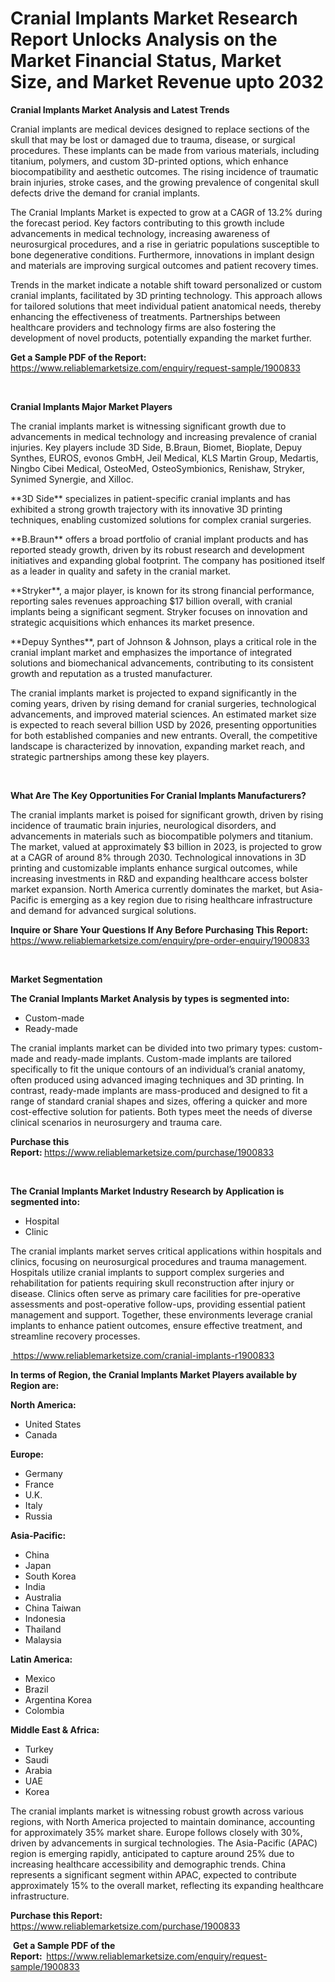 <p><h1>Cranial Implants Market Research Report Unlocks Analysis on the Market Financial Status, Market Size, and Market Revenue upto 2032</h1></p><p><strong>Cranial Implants Market Analysis and Latest Trends</strong></p>
<p><p>Cranial implants are medical devices designed to replace sections of the skull that may be lost or damaged due to trauma, disease, or surgical procedures. These implants can be made from various materials, including titanium, polymers, and custom 3D-printed options, which enhance biocompatibility and aesthetic outcomes. The rising incidence of traumatic brain injuries, stroke cases, and the growing prevalence of congenital skull defects drive the demand for cranial implants.</p><p>The Cranial Implants Market is expected to grow at a CAGR of 13.2% during the forecast period. Key factors contributing to this growth include advancements in medical technology, increasing awareness of neurosurgical procedures, and a rise in geriatric populations susceptible to bone degenerative conditions. Furthermore, innovations in implant design and materials are improving surgical outcomes and patient recovery times. </p><p>Trends in the market indicate a notable shift toward personalized or custom cranial implants, facilitated by 3D printing technology. This approach allows for tailored solutions that meet individual patient anatomical needs, thereby enhancing the effectiveness of treatments. Partnerships between healthcare providers and technology firms are also fostering the development of novel products, potentially expanding the market further.</p></p>
<p><strong>Get a Sample PDF of the Report:&nbsp;</strong> <a href="https://www.reliablemarketsize.com/enquiry/request-sample/1900833?utm_campaign=1845&utm_medium=2&utm_source=Github&utm_content=ia&utm_term=13042025&utm_id=cranial-implants">https://www.reliablemarketsize.com/enquiry/request-sample/1900833</a></p>
<p>&nbsp;</p>
<p><strong>Cranial Implants Major Market Players</strong></p>
<p><p>The cranial implants market is witnessing significant growth due to advancements in medical technology and increasing prevalence of cranial injuries. Key players include 3D Side, B.Braun, Biomet, Bioplate, Depuy Synthes, EUROS, evonos GmbH, Jeil Medical, KLS Martin Group, Medartis, Ningbo Cibei Medical, OsteoMed, OsteoSymbionics, Renishaw, Stryker, Synimed Synergie, and Xilloc.</p><p>**3D Side** specializes in patient-specific cranial implants and has exhibited a strong growth trajectory with its innovative 3D printing techniques, enabling customized solutions for complex cranial surgeries. </p><p>**B.Braun** offers a broad portfolio of cranial implant products and has reported steady growth, driven by its robust research and development initiatives and expanding global footprint. The company has positioned itself as a leader in quality and safety in the cranial market.</p><p>**Stryker**, a major player, is known for its strong financial performance, reporting sales revenues approaching $17 billion overall, with cranial implants being a significant segment. Stryker focuses on innovation and strategic acquisitions which enhances its market presence.</p><p>**Depuy Synthes**, part of Johnson & Johnson, plays a critical role in the cranial implant market and emphasizes the importance of integrated solutions and biomechanical advancements, contributing to its consistent growth and reputation as a trusted manufacturer.</p><p>The cranial implants market is projected to expand significantly in the coming years, driven by rising demand for cranial surgeries, technological advancements, and improved material sciences. An estimated market size is expected to reach several billion USD by 2026, presenting opportunities for both established companies and new entrants. Overall, the competitive landscape is characterized by innovation, expanding market reach, and strategic partnerships among these key players.</p></p>
<p>&nbsp;</p>
<p><strong>What Are The Key Opportunities For Cranial Implants Manufacturers?</strong></p>
<p><p>The cranial implants market is poised for significant growth, driven by rising incidence of traumatic brain injuries, neurological disorders, and advancements in materials such as biocompatible polymers and titanium. The market, valued at approximately $3 billion in 2023, is projected to grow at a CAGR of around 8% through 2030. Technological innovations in 3D printing and customizable implants enhance surgical outcomes, while increasing investments in R&D and expanding healthcare access bolster market expansion. North America currently dominates the market, but Asia-Pacific is emerging as a key region due to rising healthcare infrastructure and demand for advanced surgical solutions.</p></p>
<p><strong>Inquire or Share Your Questions If Any Before Purchasing This Report:</strong> <a href="https://www.reliablemarketsize.com/enquiry/pre-order-enquiry/1900833?utm_campaign=1845&utm_medium=2&utm_source=Github&utm_content=ia&utm_term=13042025&utm_id=cranial-implants">https://www.reliablemarketsize.com/enquiry/pre-order-enquiry/1900833</a></p>
<p>&nbsp;</p>
<p><strong>Market Segmentation</strong></p>
<p><strong>The Cranial Implants Market Analysis by types is segmented into:</strong></p>
<p><ul><li>Custom-made</li><li>Ready-made</li></ul></p>
<p><p>The cranial implants market can be divided into two primary types: custom-made and ready-made implants. Custom-made implants are tailored specifically to fit the unique contours of an individual’s cranial anatomy, often produced using advanced imaging techniques and 3D printing. In contrast, ready-made implants are mass-produced and designed to fit a range of standard cranial shapes and sizes, offering a quicker and more cost-effective solution for patients. Both types meet the needs of diverse clinical scenarios in neurosurgery and trauma care.</p></p>
<p><strong>Purchase this Report:&nbsp;</strong><a href="https://www.reliablemarketsize.com/purchase/1900833?utm_campaign=1845&utm_medium=2&utm_source=Github&utm_content=ia&utm_term=13042025&utm_id=cranial-implants">https://www.reliablemarketsize.com/purchase/1900833</a></p>
<p>&nbsp;</p>
<p><strong>The Cranial Implants Market Industry Research by Application is segmented into:</strong></p>
<p><ul><li>Hospital</li><li>Clinic</li></ul></p>
<p><p>The cranial implants market serves critical applications within hospitals and clinics, focusing on neurosurgical procedures and trauma management. Hospitals utilize cranial implants to support complex surgeries and rehabilitation for patients requiring skull reconstruction after injury or disease. Clinics often serve as primary care facilities for pre-operative assessments and post-operative follow-ups, providing essential patient management and support. Together, these environments leverage cranial implants to enhance patient outcomes, ensure effective treatment, and streamline recovery processes.</p></p>
<p><a href="https://www.reliablemarketsize.com/cranial-implants-r1900833?utm_campaign=1845&utm_medium=2&utm_source=Github&utm_content=ia&utm_term=13042025&utm_id=cranial-implants">&nbsp;https://www.reliablemarketsize.com/cranial-implants-r1900833</a></p>
<p><strong>In terms of Region, the Cranial Implants Market Players available by Region are:</strong></p>
<p>
    <p> <strong> North America: </strong>
        <ul>
            <li>United States</li>
            <li>Canada</li>
        </ul>
        </p> 
    <p> <strong> Europe: </strong>
        <ul>
            <li>Germany</li>
            <li>France</li>
            <li>U.K.</li>
            <li>Italy</li>
            <li>Russia</li>
        </ul>
        </p> 
    <p> <strong> Asia-Pacific: </strong>
        <ul>
            <li>China</li>
            <li>Japan</li>
            <li>South Korea</li>
            <li>India</li>
            <li>Australia</li>
            <li>China Taiwan</li>
            <li>Indonesia</li>
            <li>Thailand</li>
            <li>Malaysia</li>
        </ul>
        </p> 
    <p> <strong> Latin America: </strong>
        <ul>
            <li>Mexico</li>
            <li>Brazil</li>
            <li>Argentina Korea</li>
            <li>Colombia</li>
        </ul>
        </p> 
    <p> <strong> Middle East & Africa: </strong>
        <ul>
            <li>Turkey</li>
            <li>Saudi</li>
            <li>Arabia</li>
            <li>UAE</li>
            <li>Korea</li>
        </ul>
    </p>
    </p>
<p><p>The cranial implants market is witnessing robust growth across various regions, with North America projected to maintain dominance, accounting for approximately 35% market share. Europe follows closely with 30%, driven by advancements in surgical technologies. The Asia-Pacific (APAC) region is emerging rapidly, anticipated to capture around 25% due to increasing healthcare accessibility and demographic trends. China represents a significant segment within APAC, expected to contribute approximately 15% to the overall market, reflecting its expanding healthcare infrastructure.</p></p>
<p><strong>Purchase this Report: </strong><a href="https://www.reliablemarketsize.com/purchase/1900833?utm_campaign=1845&utm_medium=2&utm_source=Github&utm_content=ia&utm_term=13042025&utm_id=cranial-implants">https://www.reliablemarketsize.com/purchase/1900833</a></p>
<p>&nbsp;<strong>Get a Sample PDF of the Report:&nbsp;&nbsp;</strong><a href="https://www.reliablemarketsize.com/enquiry/request-sample/1900833?utm_campaign=1845&utm_medium=2&utm_source=Github&utm_content=ia&utm_term=13042025&utm_id=cranial-implants">https://www.reliablemarketsize.com/enquiry/request-sample/1900833</a></p>
<p><strong></strong></p>
<p><p></p><p></p><p></p></p>